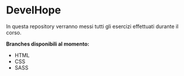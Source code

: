 
# DevelHope
In questa repository verranno messi tutti gli esercizi effettuati durante il corso.

<strong>Branches disponibili al momento:</strong>
<ul>
  <li>HTML</li>
  <li>CSS</li>
  <li>SASS</li>
 </ul>
